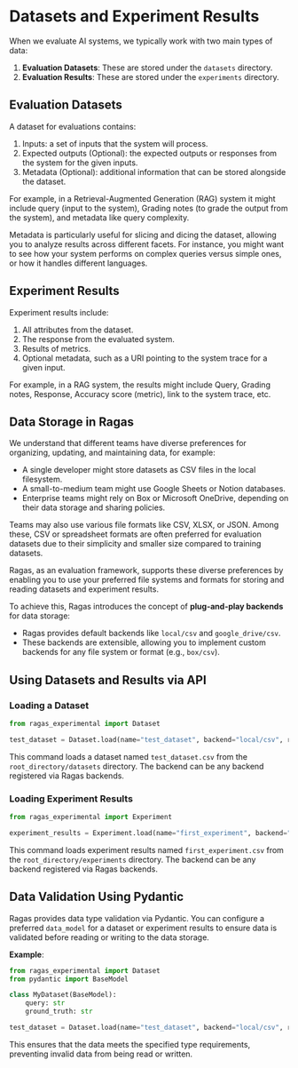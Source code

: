 # Datasets and Experiment Results

When we evaluate AI systems, we typically work with two main types of data:

1. **Evaluation Datasets**: These are stored under the `datasets` directory.
2. **Evaluation Results**: These are stored under the `experiments` directory.

## Evaluation Datasets

A dataset for evaluations contains:

1. Inputs: a set of inputs that the system will process.
2. Expected outputs (Optional): the expected outputs or responses from the system for the given inputs.
3. Metadata (Optional): additional information that can be stored alongside the dataset.

For example, in a Retrieval-Augmented Generation (RAG) system it might include query (input to the system), Grading notes (to grade the output from the system), and metadata like query complexity.

Metadata is particularly useful for slicing and dicing the dataset, allowing you to analyze results across different facets. For instance, you might want to see how your system performs on complex queries versus simple ones, or how it handles different languages.

## Experiment Results

Experiment results include:

1. All attributes from the dataset.
2. The response from the evaluated system.
3. Results of metrics.
4. Optional metadata, such as a URI pointing to the system trace for a given input.

For example, in a RAG system, the results might include Query, Grading notes, Response, Accuracy score (metric), link to the system trace, etc.

## Data Storage in Ragas

We understand that different teams have diverse preferences for organizing, updating, and maintaining data, for example:

- A single developer might store datasets as CSV files in the local filesystem.
- A small-to-medium team might use Google Sheets or Notion databases.
- Enterprise teams might rely on Box or Microsoft OneDrive, depending on their data storage and sharing policies.

Teams may also use various file formats like CSV, XLSX, or JSON. Among these, CSV or spreadsheet formats are often preferred for evaluation datasets due to their simplicity and smaller size compared to training datasets.

Ragas, as an evaluation framework, supports these diverse preferences by enabling you to use your preferred file systems and formats for storing and reading datasets and experiment results.

To achieve this, Ragas introduces the concept of **plug-and-play backends** for data storage:

- Ragas provides default backends like `local/csv` and `google_drive/csv`.
- These backends are extensible, allowing you to implement custom backends for any file system or format (e.g., `box/csv`).


## Using Datasets and Results via API

### Loading a Dataset

```python
from ragas_experimental import Dataset

test_dataset = Dataset.load(name="test_dataset", backend="local/csv", root_dir=".")
```

This command loads a dataset named `test_dataset.csv` from the `root_directory/datasets` directory. The backend can be any backend registered via Ragas backends.

### Loading Experiment Results

```python
from ragas_experimental import Experiment

experiment_results = Experiment.load(name="first_experiment", backend="local/csv", root_dir=".")
```

This command loads experiment results named `first_experiment.csv` from the `root_directory/experiments` directory. The backend can be any backend registered via Ragas backends.

## Data Validation Using Pydantic

Ragas provides data type validation via Pydantic. You can configure a preferred `data_model` for a dataset or experiment results to ensure data is validated before reading or writing to the data storage.

**Example**:

```python
from ragas_experimental import Dataset
from pydantic import BaseModel

class MyDataset(BaseModel):
    query: str
    ground_truth: str

test_dataset = Dataset.load(name="test_dataset", backend="local/csv", root_dir=".", data_model=MyDataset)
```

This ensures that the data meets the specified type requirements, preventing invalid data from being read or written.